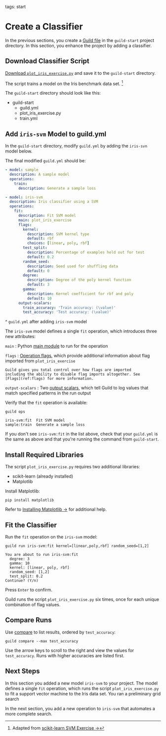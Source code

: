 tags: start

# Create a Classifier

In the previous sections, you create a [Guild file](ref:guildfile) in
the `guild-start` project directory. In this section, you enhance the
project by adding a classifier.

## Download Classifier Script

[Download
`plot_iris_exercise.py`](ext:https://raw.githubusercontent.com/guildai/examples/master/iris-svm/plot_iris_exercise.py)
and save it to the `guild-start` directory.

The script trains a model on the Iris benchmark data set. [^iris-script]

[^iris-script]: Adapted from [scikit-learn SVM Exercise
->](https://scikit-learn.org/stable/auto_examples/exercises/plot_iris_exercise.html)

The `guild-start` directory should look like this:

<div class="file-tree">
<ul>
<li class="is-folder open">guild-start
 <ul>
 <li class="is-file">guild.yml</li>
 <li class="is-file">plot_iris_exercise.py</li>
 <li class="is-file">train.yml</li>
 </ul>
</li>
</ul>
</div>

## Add `iris-svm` Model to guild.yml

In the `guild-start` directory, modify `guild.yml` by adding the
`iris-svn` model below.

The final modified `guild.yml` should be:

``` yaml
- model: sample
  description: A sample model
  operations:
    train:
      description: Generate a sample loss

- model: iris-svm
  description: Iris classifier using a SVM
  operations:
    fit:
      description: Fit SVM model
      main: plot_iris_exercise
      flags:
        kernel:
          description: SVM kernel type
          default: rbf
          choices: [linear, poly, rbf]
        test_split:
          description: Percentage of examples held out for test
          default: 0.2
        random_seed:
          description: Seed used for shuffling data
          default: 0
        degree:
          description: Degree of the poly kernel function
          default: 3
        gamma:
          description: Kernel coefficient for rbf and poly
          default: 10
      output-scalars:
        train_accuracy: 'Train accuracy: (\value)'
        test_accuracy: 'Test accuracy: (\value)'

```

^ `guild.yml` after adding `iris-svm` model

The `iris-svm` model defines a single `fit` operation, which
introduces three new attributes:

`main`
: Python [main module](term:main-mod) to run for the operation

`flags`
: [Operation flags](term:flags), which provide additional information
  about flag imported from `plot_iris_exercise`

    Guild gives you total control over how flags are imported
    including the ability to disable flag imports altogether. See
    [Flags](ref:flags) for more information.

`output-scalars`
: Two [output scalars](term:output-scalars), which tell Guild to log
  values that match specified patterns in the run output

Verify that the `fit` operation is available:

``` command
guild ops
```

``` output
iris-svm:fit  Fit SVM model
sample:train  Generate a sample loss
```

If you don't see `iris-svm:fit` in the list above, check that your
`guild.yml` is the same as above and that you're running the command
from `guild-start`.

## Install Required Libraries

The script `plot_iris_exercise.py` requires two additional libraries:

- scikit-learn (already installed)
- Matplotlib

Install Matplotlib:

``` command
pip install matplotlib
```

Refer to [Installing Matplotlib
->](https://matplotlib.org/3.1.1/users/installing.html) for additional
help.

## Fit the Classifier

Run the `fit` operation on the `iris-svm` model:

``` command
guild run iris-svm:fit kernel=[linear,poly,rbf] random_seed=[1,2]
```

``` output
You are about to run iris-svm:fit
  degree: 3
  gamma: 10
  kernel: [linear, poly, rbf]
  random_seed: [1,2]
  test_split: 0.2
Continue? (Y/n)
```

Press `Enter` to confirm.

Guild runs the script `plot_iris_exercise.py` six times, once for each
unique combination of flag values.

## Compare Runs

Use [compare](cmd:compare) to list results, ordered by `test_accuracy`:

``` command
guild compare --max test_accuracy
```

Use the arrow keys to scroll to the right and view the values for
`test_accuracy`. Runs with higher accuracies are listed first.

## Next Steps

In this section you added a new model `iris-svm` to your project. The
model defines a single `fit` operation, which runs the script
`plot_iris_exercise.py` to fit a support vector machine to the Iris
data set. You ran a preliminary grid search

In the next section, you add a new operation to `iris-svm` that
automates a more complete search.
